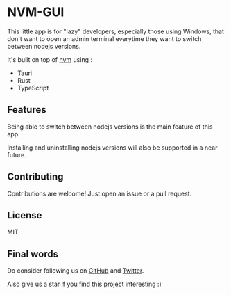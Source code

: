 # NVM-GUI

This little app is for "lazy" developers, especially those using Windows, that don't want to open an admin terminal everytime they want to switch between nodejs versions.

It's built on top of [nvm](https://github.com/coreybutler/nvm-windows) using :

- Tauri
- Rust
- TypeScript

## Features

Being able to switch between nodejs versions is the main feature of this app. 

Installing and uninstalling nodejs versions will also be supported in a near future.

## Contributing

Contributions are welcome! Just open an issue or a pull request.

## License

MIT

## Final words

Do consider following us on [GitHub](https://github.com/TheWisePigeon) and [Twitter](https://twitter.com/TheWisePigeonXD).

Also give us a star if you find this project interesting :)